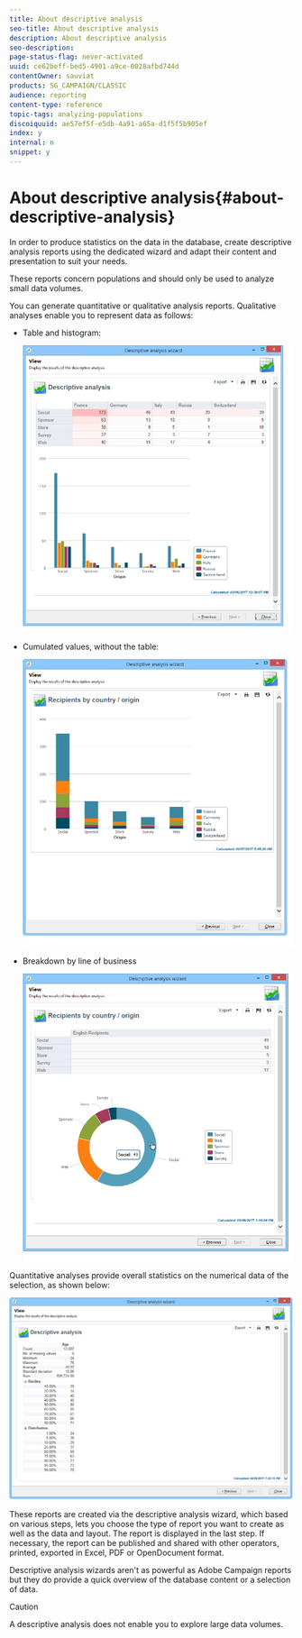```yaml
---
title: About descriptive analysis
seo-title: About descriptive analysis
description: About descriptive analysis
seo-description: 
page-status-flag: never-activated
uuid: ce62beff-bed5-4901-a9ce-0028afbd744d
contentOwner: sauviat
products: SG_CAMPAIGN/CLASSIC
audience: reporting
content-type: reference
topic-tags: analyzing-populations
discoiquuid: ae57ef5f-e5db-4a91-a65a-d1f5f5b905ef
index: y
internal: n
snippet: y
---
```


# About descriptive analysis{#about-descriptive-analysis}

In order to produce statistics on the data in the database, create descriptive analysis reports using the dedicated wizard and adapt their content and presentation to suit your needs.

These reports concern populations and should only be used to analyze small data volumes.

You can generate quantitative or qualitative analysis reports. Qualitative analyses enable you to represent data as follows:

* Table and histogram:

  ![](assets/reporting_descriptive_sample_1.png)

* Cumulated values, without the table:

  ![](assets/reporting_descriptive_sample_3.png)

* Breakdown by line of business

  ![](assets/reporting_descriptive_sample_2.png)

Quantitative analyses provide overall statistics on the numerical data of the selection, as shown below:

![](assets/reporting_descriptive_quantitative_sample.png)

These reports are created via the descriptive analysis wizard, which based on various steps, lets you choose the type of report you want to create as well as the data and layout. The report is displayed in the last step. If necessary, the report can be published and shared with other operators, printed, exported in Excel, PDF or OpenDocument format.

Descriptive analysis wizards aren't as powerful as Adobe Campaign reports but they do provide a quick overview of the database content or a selection of data.

>[!CAUTION]
>
>A descriptive analysis does not enable you to explore large data volumes.

